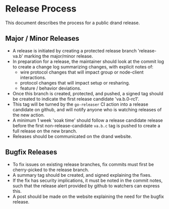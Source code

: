 # Release Process

This document describes the process for a public drand release.

## Major / Minor Releases

* A release is initiated by creating a protected release branch 'release-va.b' marking the major/minor release.
* In preparation for a release, the maintainer should look at the commit log to create a change log summarizing changes, with explicit notes of:
  * wire protocol changes that will impact group or node-client interactions.
  * protocol changes that will impact setup or resharing.
  * feature / behavior deviations.
* Once this branch is created, protected, and pushed, a signed tag should be created to indicate the first release candidate 'va.b.0-rc1'.
* This tag will be turned by the `go-releaser` CI action into a release candidate on github, and will notify anyone who is watching releases of the new action.
* A minimum 1 week 'soak time' should follow a release candidate release before the first non-release-candidate `va.b.c` tag is pushed to create a full release on the new branch.
* Releases should be communicated on the drand website.


## Bugfix Releases

* To fix issues on existing release branches, fix commits must first be cherry-picked to the release branch.
* A summary tag should be created, and signed explaining the fixes.
* If the fix has security implications, it must be noted in the commit notes, such that the release alert provided by github to watchers can express this.
* A post should be made on the website explaining the need for the bugfix release.
